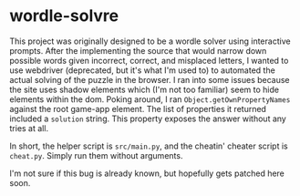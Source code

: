 wordle-solvre
=============

This project was originally designed to be a wordle solver using interactive prompts. After the implementing the source that would narrow down possible words given incorrect, correct, and misplaced letters, I wanted to use webdriver (deprecated, but it's what I'm used to) to automated the actual solving of the puzzle in the browser. I ran into some issues because the site uses shadow elements which (I'm not too familiar) seem to hide elements within the dom. Poking around, I ran `Object.getOwnPropertyNames` against the root game-app element. The list of properties it returned included a `solution` string. This property exposes the answer without any tries at all.

In short, the helper script is `src/main.py`, and the cheatin' cheater script is `cheat.py`. Simply run them without arguments.

I'm not sure if this bug is already known, but hopefully gets patched here soon. 